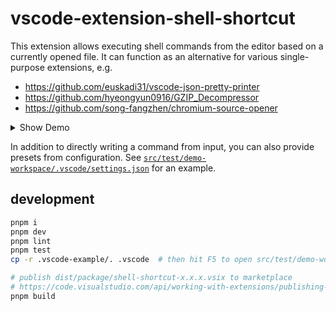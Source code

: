 # vscode-extension-shell-shortcut

This extension allows executing shell commands from the editor based on a currently opened file.
It can function as an alternative for various single-purpose extensions, e.g.

- https://github.com/euskadi31/vscode-json-pretty-printer
- https://github.com/hyeongyun0916/GZIP_Decompressor
- https://github.com/song-fangzhen/chromium-source-opener

<details><summary>Show Demo</summary>

[Screencast](https://github.com/hi-ogawa/vscode-extension-shell-shortcut/assets/4232207/0e81d4f9-ac1f-49e9-8281-46d789384e52)

</details>

In addition to directly writing a command from input, you can also provide presets from configuration. See [`src/test/demo-workspace/.vscode/settings.json`](https://github.com/hi-ogawa/vscode-extension-shell-shortcut/blob/master/src/test/demo-workspace/.vscode/settings.json) for an example.

## development

```sh
pnpm i
pnpm dev
pnpm lint
pnpm test
cp -r .vscode-example/. .vscode  # then hit F5 to open src/test/demo-workspace

# publish dist/package/shell-shortcut-x.x.x.vsix to marketplace
# https://code.visualstudio.com/api/working-with-extensions/publishing-extension
pnpm build
```
